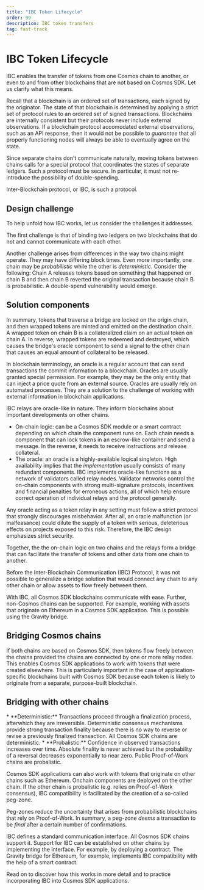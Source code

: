 ```yaml
---
title: "IBC Token Lifecycle"
order: 99
description: IBC token transfers
tag: fast-track
---
```


# IBC Token Lifecycle

IBC enables the transfer of tokens from one Cosmos chain to another, or even to and from other blockchains that are not based on Cosmos SDK. Let us clarify what this means. 

Recall that a blockchain is an ordered set of transactions, each signed by the originator. The state of that blockchain is determined by applying a strict set of protocol rules to an ordered set of signed transactions. Blockchains are internally consistent but their protocols never include external observations. If a blockchain protocol accomodated external observations, such as an API response, then it would not be possible to *guarantee* that all properly functioning nodes will always be able to eventually agree on the state.

Since separate chains don't communicate naturally, moving tokens between chains calls for a special protocol that coordinates the states of separate ledgers. Such a protocol must be secure. In particular, it must not re-introduce the possibility of double-spending.

Inter-Blockchain protocol, or IBC, is such a protocol. 

## Design challenge

To help unfold how IBC works, let us consider the challenges it addresses. 

The first challenge is that of binding two ledgers on two blockchains that do not and cannot communicate with each other. 

Another challenge arises from differences in the way two chains might operate. They may have differing block times. Even more importantly, one chain may be *probabilistic* while the other is *deterministic*. Consider the following: Chain A releases tokens based on something that happened on chain B and then chain B reverted the original transaction because chain B is probabilistic. A double-spend vulnerability would emerge.

<!--
## Design constraints

There are usability requirements for a successful cross-chain protocol:

1. Easy to use
2. Inexpensive
3. Reasonably fast settlement time

There are economic constraints that must not be violated:

1. Does not alter the total supply or circulating supply of any token.
2. No double-spending

Protocols that aim to address these requirements are commonly referred to as bridges because they allow tokens and value to cross over from one blockchain to another. Bridges have multiple components that include on-chain logic and an oracle. Oracles are capable of listening to one chain and injecting signed transactions about those observations into another chain. 
-->

## Solution components

In summary, tokens that traverse a bridge are locked on the origin chain, and then wrapped tokens are minted and emitted on the destination chain. A wrapped token on chain B is a collateralized claim on an actual token on chain A. In reverse, wrapped tokens are redeemed and destroyed, which causes the bridge's oracle component to send a signal to the other chain that causes an equal amount of collateral to be released.

<!-- TODO: insert flow diagram --->

<HighlightBox type="info">
In blockchain terminology, an oracle is a regular account that can send transactions the commit information to a blockchain. Oracles are usually granted special permission. For example, they may be the only entity that can inject a price quote from an external source. Oracles are usually rely on automated processes. They are a solution to the challenge of working with external information in blockchain applications. 

IBC relays are oracle-like in nature. They inform blockchains about important developments on other chains. 
</HighlightBox>

* On-chain logic: can be a Cosmos SDK module or a smart contract depending on which chain the component runs on. Each chain needs a component that can lock tokens in an escrow-like container and send a message. In the reverse, it needs to receive instructions and release collateral.
* The oracle: an oracle is a highly-available logical singleton. High availability implies that the *implementation* usually consists of many redundant components. IBC implements oracle-like functions as a network of validators called relay nodes. Validator networks control the on-chain components with strong multi-signature protocols, incentives and financial penalties for erroneous actions, all of which help ensure correct operation of individual relays and the protocol generally.

<HighlightBox type="info">
Any oracle acting as a token relay in any setting must follow a strict protocol that strongly discourages misbehavior. After all, an oracle malfunction (or malfeasance) could dilute the supply of a token with serious, deleterious effects on projects exposed to this risk. Therefore, the IBC design emphasizes strict security. 
<HighlightBox>

Together, the the on-chain logic on two chains and the relays form a bridge that can facilitate the transfer of tokens and other data from one chain to another. 

Before the Inter-Blockchain Communication (IBC) Protocol, it was not possible to generalize a bridge solution that would connect any chain to any other chain or allow assets to flow freely between them. 

With IBC, all Cosmos SDK blockchains communicate with ease. Further, non-Cosmos chains can be supported. For example, working with assets that originate on Ethereum in a Cosmos SDK application. This is possible using the Gravity bridge. 

## Bridging Cosmos chains

If both chains are based on Cosmos SDK, then tokens flow freely between the chains provided the chains are connected by one or more relay nodes. This enables Cosmos SDK applications to work with tokens that were created elsewhere. This is particularly important in the case of application-specific blockchains built with Cosmos SDK because each token is likely to originate from a separate, purpose-built blockchain. 

## Bridging with other chains

<HighlightBox type="info">
* **Deterministic:** Transactions proceed through a finalization process, afterwhich they are irreversible. Deterministic consensus mechanisms provide strong transaction finality because there is no way to reverse or revise a previously finalized transaction. All Cosmos SDK chains are deterministic. 
* **Probalistic:** Confidence in observed transactions increases over time. Absolute finality is never achieved but the probability of a reversal decreases exponentially to near zero. Public Proof-of-Work chains are probalistic. 
</HighlightBox>

Cosmos SDK applications can also work with tokens that originate on other chains such as Ethereum. Onchain components are deployed on the other chain. If the other chain is probalistic (e.g. relies on Proof-of-Work consensus), IBC compatibility is facilitated by the creation of a so-called peg-zone. 

Peg-zones reduce the uncertainty that arises from probabilistic blockchains that rely on Proof-of-Work. In summary, a peg-zone *deems* a transaction to be *final* after a certain number of confirmations.

IBC defines a standard communication interface. All Cosmos SDK chains support it. Support for IBC can be established on other chains by implementing the interface. For example, by deploying a contract. The Gravity bridge for Ethereum, for example, implements IBC compatibility with the help of a smart contract.

Read on to discover how this works in more detail and to practice incorporating IBC into Cosmos SDK applications. 
